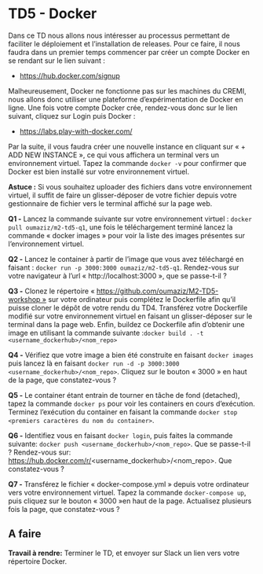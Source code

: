 # TD5 - Docker

Dans ce TD nous allons nous intéresser au processus permettant de faciliter le déploiement et l’installation de releases. Pour ce faire, il nous faudra dans un premier temps commencer par créer un compte Docker en se rendant sur le lien suivant :

* https://hub.docker.com/signup

Malheureusement, Docker ne fonctionne pas sur les machines du CREMI, nous allons donc utiliser une plateforme d’expérimentation de Docker en ligne. Une fois votre compte Docker crée, rendez-vous donc sur le lien suivant, cliquez sur Login puis Docker :

* https://labs.play-with-docker.com/

Par la suite, il vous faudra créer une nouvelle instance en cliquant sur « + ADD NEW INSTANCE », ce qui vous affichera un terminal vers un environnement virtuel. Tapez la commande  `docker -v` pour confirmer que Docker est bien installé sur votre environnement virtuel.

**Astuce :** Si vous souhaitez uploader des fichiers dans votre environnement virtuel, il suffit de faire un glisser-déposer de votre fichier depuis votre gestionnaire de fichier vers le terminal affiché sur la page web.

**Q1 -** Lancez la commande suivante sur votre environnement virtuel : `docker pull oumaziz/m2-td5-q1`, une fois le téléchargement terminé lancez la commande « docker images » pour voir la liste des images présentes sur l’environnement virtuel. 

**Q2 -** Lancez le container à partir de l’image que vous avez téléchargé en faisant : `docker run -p 3000:3000 oumaziz/m2-td5-q1`. Rendez-vous sur votre navigateur à l’url « http://localhost:3000 », que se passe-t-il ?

**Q3 -** Clonez le répertoire « https://github.com/oumaziz/M2-TD5-workshop » sur votre ordinateur puis complétez le Dockerfile afin qu’il puisse cloner le dépôt de votre rendu du TD4. Transférez votre Dockerfile modifié sur votre environnement virtuel en faisant un glisser-déposer sur le terminal dans la page web. Enfin, buildez ce Dockerfile afin d’obtenir une image en utilisant la commande suivante :`docker build . -t <username_dockerhub>/<nom_repo>`

**Q4 -** Vérifiez que votre image a bien été construite en faisant `docker images` puis lancez là en faisant `docker run -d -p 3000:3000 <username_dockerhub>/<nom_repo>`. Cliquez sur le bouton « 3000 » en haut de la page, que constatez-vous ?

**Q5 -** Le container étant entrain de tourner en tâche de fond (detached), tapez la commande `docker ps` pour voir les containers en cours d’exécution. Terminez l’exécution du container en faisant la commande `docker stop <premiers caractères du nom du container>`.

**Q6 -** Identifiez vous en faisant `docker login`, puis faites la commande suivante: `docker push <username_dockerhub>/<nom_repo>`. Que se passe-t-il ? Rendez-vous sur: https://hub.docker.com/r/<username_dockerhub>/<nom_repo>. Que constatez-vous ?

**Q7 -** Transférez le fichier « docker-compose.yml » depuis votre ordinateur vers votre environnement virtuel. Tapez la commande `docker-compose up`, puis cliquez sur le bouton « 3000 »en haut de la page. Actualisez plusieurs fois la page, que constatez-vous ?


## A faire

**Travail à rendre:** Terminer le TD, et envoyer sur Slack un lien vers votre répertoire Docker.